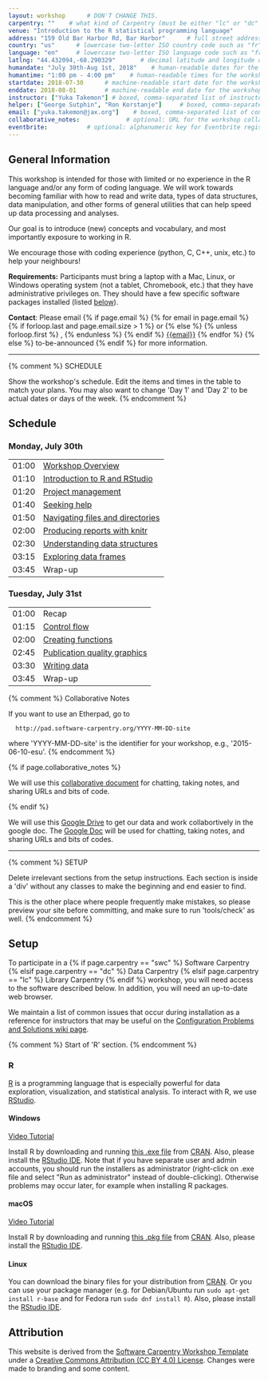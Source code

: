 ```yaml
---
layout: workshop      # DON'T CHANGE THIS.
carpentry: ""    # what kind of Carpentry (must be either "lc" or "dc" or "swc")
venue: "Introduction to the R statistical programming language"        # brief name of host site without address (e.g., "Euphoric State University")
address: "159 Old Bar Harbor Rd, Bar Harbor"      # full street address of workshop (e.g., "Room A, 123 Forth Street, Blimingen, Euphoria")
country: "us"      # lowercase two-letter ISO country code such as "fr" (see https://en.wikipedia.org/wiki/ISO_3166-1)
language: "en"     # lowercase two-letter ISO language code such as "fr" (see https://en.wikipedia.org/wiki/ISO_639-1)
latlng: "44.432094,-68.290329"       # decimal latitude and longitude of workshop venue (e.g., "41.7901128,-87.6007318" - use http://www.latlong.net/)
humandate: "July 30th-Aug 1st, 2018"    # human-readable dates for the workshop (e.g., "Feb 17-18, 2020")
humantime: "1:00 pm - 4:00 pm"    # human-readable times for the workshop (e.g., "9:00 am - 4:30 pm")
startdate: 2018-07-30      # machine-readable start date for the workshop in YYYY-MM-DD format like 2015-01-01
enddate: 2018-08-01        # machine-readable end date for the workshop in YYYY-MM-DD format like 2015-01-02
instructor: ["Yuka Takemon"] # boxed, comma-separated list of instructors' names as strings, like ["Kay McNulty", "Betty Jennings", "Betty Snyder"]
helper: ["George Sutphin", "Ron Korstanje"]     # boxed, comma-separated list of helpers' names, like ["Marlyn Wescoff", "Fran Bilas", "Ruth Lichterman"]
email: ["yuka.takemon@jax.org"]    # boxed, comma-separated list of contact email addresses for the host, lead instructor, or whoever else is handling questions, like ["marlyn.wescoff@example.org", "fran.bilas@example.org", "ruth.lichterman@example.org"]
collaborative_notes:             # optional: URL for the workshop collaborative notes, e.g. an Etherpad or Google Docs document
eventbrite:           # optional: alphanumeric key for Eventbrite registration, e.g., "1234567890AB" (if Eventbrite is being used)
---
```

<h2 id="general">General Information</h2>

  This workshop is intended for those with limited or no experience in the R language and/or any form of coding language. We will work towards becoming familiar with how to read and write data, types of data structures, data manipulation, and other forms of general utilities that can help speed up data processing and analyses.

  Our goal is to introduce (new) concepts and vocabulary, and most importantly exposure to working in R.

  We encourage those with coding experience (python, C, C++, unix, etc.) to help your neighbours!

<p id="requirements">
  <strong>Requirements:</strong> Participants must bring a laptop with a
  Mac, Linux, or Windows operating system (not a tablet, Chromebook, etc.) that they have administrative privileges
  on. They should have a few specific software packages installed (listed
  <a href="#setup">below</a>).
</p>

<p id="contact">
  <strong>Contact</strong>:
  Please email
  {% if page.email %}
    {% for email in page.email %}
      {% if forloop.last and page.email.size > 1 %}
        or
      {% else %}
        {% unless forloop.first %}
        ,
        {% endunless %}
      {% endif %}
      <a href='mailto:{{email}}'>{{email}}</a>
    {% endfor %}
  {% else %}
    to-be-announced
  {% endif %}
  for more information.
</p>

<hr/>

{% comment %}
  SCHEDULE

  Show the workshop's schedule.  Edit the items and times in the table
  to match your plans.  You may also want to change 'Day 1' and 'Day
  2' to be actual dates or days of the week.
{% endcomment %}

<h2 id="schedule">Schedule</h2>

<div class="row">
<div class="col-md-6">
<h3>Monday, July 30th</h3>
<table class="table table-striped">
<tr> <td>01:00</td>  <td> <a href="https://ytakemon.github.io/2018-07-30-MDIBL-CompAging-Intro2R/">Workshop Overview</a> </td></tr>
<tr> <td>01:10</td>  <td> <a href="https://ytakemon.github.io/2018-07-30-MDIBL-CompAging-Intro2R/01-rstudio-intro/">Introduction to R and RStudio</a> </td></tr>
<tr> <td>01:20</td>  <td> <a href="https://ytakemon.github.io/2018-07-30-MDIBL-CompAging-Intro2R/02-project-intro/">Project management</a> </td></tr>
<tr> <td>01:40</td>  <td> <a href="https://ytakemon.github.io/2018-07-30-MDIBL-CompAging-Intro2R/03-seeking-help/">Seeking help</a> </td></tr>
<tr> <td>01:50</td>  <td> <a href="http://swcarpentry.github.io/shell-novice/02-filedir/index.html">Navigating files and directories</a> </td></tr>
<tr> <td>02:00</td>  <td> <a href="https://ytakemon.github.io/2018-07-30-MDIBL-CompAging-Intro2R/15-knitr-markdown/">Producing reports with knitr</a> </td></tr>
<tr> <td>02:30</td>  <td> <a href="https://ytakemon.github.io/2018-07-30-MDIBL-CompAging-Intro2R/04-data-structures-part1/">Understanding data structures</a> </td></tr>
<tr> <td>03:15</td>  <td> <a href="https://ytakemon.github.io/2018-07-30-MDIBL-CompAging-Intro2R/05-data-structures-part2/">Exploring data frames</a> </td></tr>
<tr> <td>03:45</td> <td>Wrap-up</td></tr>
</table>

<h3>Tuesday, July 31st</h3>
<table class="table table-striped">
<tr> <td>01:00</td>  <td>Recap</td></tr>
<tr> <td>01:15</td>  <td> <a href="https://ytakemon.github.io/2018-07-30-MDIBL-CompAging-Intro2R/07-control-flow/">Control flow</a> </td> </tr>
<tr> <td>02:00</td>  <td> <a href="https://ytakemon.github.io/2018-07-30-MDIBL-CompAging-Intro2R/10-functions/">Creating functions</a> </td> </tr>
<tr> <td>02:45</td>  <td> <a href="https://ytakemon.github.io/2018-07-30-MDIBL-CompAging-Intro2R/08-plot-ggplot2/">Publication quality graphics</a> </td> </tr>
<tr> <td>03:30</td>  <td> <a href="https://ytakemon.github.io/2018-07-30-MDIBL-CompAging-Intro2R/11-writing-data/">Writing data</a> </td> </tr>
<tr> <td>03:45</td>  <td>Wrap-up</td></tr>
</table>
</div>
</div>


{% comment %}
  Collaborative Notes

  If you want to use an Etherpad, go to

      http://pad.software-carpentry.org/YYYY-MM-DD-site

  where 'YYYY-MM-DD-site' is the identifier for your workshop,
  e.g., '2015-06-10-esu'.
{% endcomment %}

{% if page.collaborative_notes %}
<p id="collaborative_notes">
  We will use this <a href="{{page.collaborative_notes}}">collaborative document</a> for chatting, taking notes, and sharing URLs and bits of code.
</p>
{% endif %}

We will use this <a href="https://drive.google.com/open?id=1g4yI-JSKs7N1_-TQ-EvuILMdJ6gjvCSb">Google Drive</a> to get our data and work collabortively in the google doc. The <a href="https://docs.google.com/document/d/1-LaIKEPOCyOmYuAEKDYrRxL8oYS7XRQYZQiVia1PowM/edit?usp=sharing">Google Doc</a> will be used for chatting, taking notes, and sharing URLs and bits of codes.

<hr/>

{% comment %}
  SETUP

  Delete irrelevant sections from the setup instructions.  Each
  section is inside a 'div' without any classes to make the beginning
  and end easier to find.

  This is the other place where people frequently make mistakes, so
  please preview your site before committing, and make sure to run
  'tools/check' as well.
{% endcomment %}

<h2 id="setup">Setup</h2>

<p>
  To participate in a
  {% if page.carpentry == "swc" %}
  Software Carpentry
  {% elsif page.carpentry == "dc" %}
  Data Carpentry
  {% elsif page.carpentry == "lc" %}
  Library Carpentry
  {% endif %}
  workshop,
  you will need access to the software described below.
  In addition, you will need an up-to-date web browser.
</p>
<p>
  We maintain a list of common issues that occur during installation as a reference for instructors
  that may be useful on the
  <a href = "{{site.swc_github}}/workshop-template/wiki/Configuration-Problems-and-Solutions">Configuration Problems and Solutions wiki page</a>.
</p>
<div id="r"> {% comment %} Start of 'R' section. {% endcomment %}
  <h3>R</h3>

  <p>
    <a href="http://www.r-project.org">R</a> is a programming language
    that is especially powerful for data exploration, visualization, and
    statistical analysis. To interact with R, we use
    <a href="http://www.rstudio.com/">RStudio</a>.
  </p>

  <div class="row">
    <div class="col-md-4">
      <h4 id="r-windows">Windows</h4>
      <a href="https://www.youtube.com/watch?v=q0PjTAylwoU">Video Tutorial</a>
      <p>
        Install R by downloading and running
        <a href="http://cran.r-project.org/bin/windows/base/release.htm">this .exe file</a>
        from <a href="http://cran.r-project.org/index.html">CRAN</a>.
        Also, please install the
        <a href="http://www.rstudio.com/ide/download/desktop">RStudio IDE</a>.
        Note that if you have separate user and admin accounts, you should run the
        installers as administrator (right-click on .exe file and select "Run as
        administrator" instead of double-clicking). Otherwise problems may occur later,
        for example when installing R packages.
      </p>
    </div>
    <div class="col-md-4">
      <h4 id="r-macosx">macOS</h4>
      <a href="https://www.youtube.com/watch?v=5-ly3kyxwEg">Video Tutorial</a>
      <p>
        Install R by downloading and running
        <a href="http://cran.r-project.org/bin/macosx/R-latest.pkg">this .pkg file</a>
        from <a href="http://cran.r-project.org/index.html">CRAN</a>.
        Also, please install the
        <a href="http://www.rstudio.com/ide/download/desktop">RStudio IDE</a>.
      </p>
    </div>
    <div class="col-md-4">
      <h4 id="r-linux">Linux</h4>
      <p>
        You can download the binary files for your distribution
        from <a href="http://cran.r-project.org/index.html">CRAN</a>. Or
        you can use your package manager (e.g. for Debian/Ubuntu
        run <code>sudo apt-get install r-base</code> and for Fedora run
        <code>sudo dnf install R</code>).  Also, please install the
        <a href="http://www.rstudio.com/ide/download/desktop">RStudio IDE</a>.
      </p>
    </div>
  </div>
</div>


<h2 id="attribution">Attribution</h2>
<p>
This website is derived from the <a href="{{site.workshop_site}}">Software Carpentry Workshop Template</a>
under a <a href="https://ytakemon.github.io/2018-07-30-MDIBL-CompAging-Intro2R/LICENSE.html">Creative Commons Attribution (CC BY 4.0) License</a>.
Changes were made to branding and some content.
</p>
